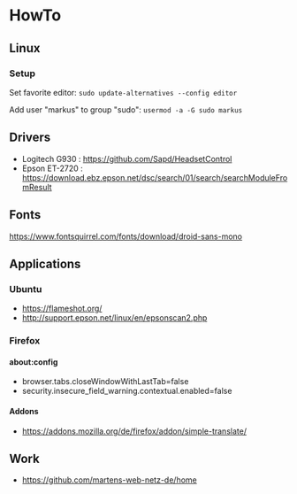 # HowTo

## Linux

### Setup

Set favorite editor: `sudo update-alternatives --config editor`

Add user "markus" to group "sudo": `usermod -a -G sudo markus`

## Drivers

- Logitech G930 : https://github.com/Sapd/HeadsetControl
- Epson ET-2720 : https://download.ebz.epson.net/dsc/search/01/search/searchModuleFromResult

## Fonts

https://www.fontsquirrel.com/fonts/download/droid-sans-mono

## Applications

### Ubuntu

- https://flameshot.org/
- http://support.epson.net/linux/en/epsonscan2.php

### Firefox 

#### about:config

- browser.tabs.closeWindowWithLastTab=false
- security.insecure_field_warning.contextual.enabled=false

#### Addons

- https://addons.mozilla.org/de/firefox/addon/simple-translate/

## Work

- https://github.com/martens-web-netz-de/home
